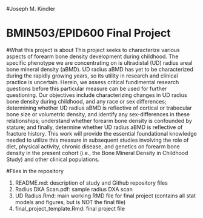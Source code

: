 #Joseph M. Kindler
# BMIN503/EPID600 Final Project

#What this project is about
This project seeks to characterize various aspects of forearm bone density development during childhood. The specific phenotype we are concentrating on is ultradistal (UD) radius areal bone mineral density (aBMD). UD radius aBMD has yet to be characterized during the rapidly growing years, so its utility in research and clinical practice is uncertain. Herein, we assess critical fundimental research questions before this particular measure can be used for further questioning. Our objectives include characterizing changes in UD radius bone density during childhood, and any race or sex differences; determining whether UD radius aBMD is reflective of cortical or trabecular bone size or volumetric density, and identify any sex-differences in these relationships; understand whether forearm bone density is confounded by stature; and finally, determine whether UD radius aBMD is reflective of fracture history. This work will provide the essential foundational knowledge needed to utilize this measure in subsequent studies involving the role of diet, physical activity, chronic disease, and genetics on forearm bone density in the present cohort (i.e., the Bone Mineral Density in Childhood Study) and other clinical populations. 

#Files in the repository
1. README.md: description of study and Github repository files
2. Radius DXA Scan.pdf: sample radius DXA scan
3. UD Radius.Rmd: main working RMD file for final project (contains all stat models and figures, but is NOT the final file)
4. final_project_template.Rmd: final project file


